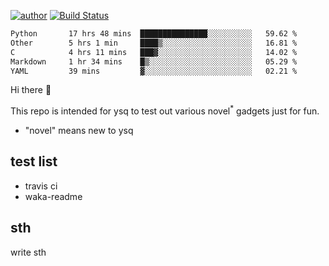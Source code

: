 [![author](https://img.shields.io/badge/author-ysq-green)](https://github.com/Yang-Shiqin)
[![Build Status](https://app.travis-ci.com/Yang-Shiqin/testall.svg?branch=main)](https://app.travis-ci.com/Yang-Shiqin/testall)

<!--START_SECTION:waka-->

```txt
Python       17 hrs 48 mins  ███████████████░░░░░░░░░░   59.62 %
Other        5 hrs 1 min     ████▒░░░░░░░░░░░░░░░░░░░░   16.81 %
C            4 hrs 11 mins   ███▓░░░░░░░░░░░░░░░░░░░░░   14.02 %
Markdown     1 hr 34 mins    █▒░░░░░░░░░░░░░░░░░░░░░░░   05.29 %
YAML         39 mins         ▓░░░░░░░░░░░░░░░░░░░░░░░░   02.21 %
```

<!--END_SECTION:waka-->

Hi there 👋

This repo is intended for ysq to test out various novel<sup>*</sup> gadgets just for fun.

- "novel" means new to ysq

## test list
- travis ci
- waka-readme


## sth
write sth

